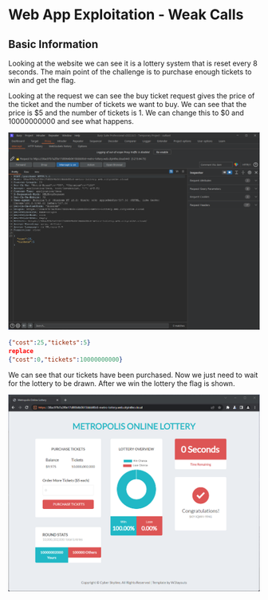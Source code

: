 # Web App Exploitation - Weak Calls

## Basic Information

Looking at the website we can see it is a lottery system that is reset every 8 seconds. The main point of the challenge is to purchase enough tickets to win and get the flag.

Looking at the request we can see the buy ticket request gives the price of the ticket and the number of tickets we want to buy. We can see that the price is $5 and the number of tickets is 1. We can change this to $0 and 10000000000 and see what happens.

![image](1.png)

```json
{"cost":25,"tickets":5}
replace
{"cost":0,"tickets":10000000000}
```

We can see that our tickets have been purchased. Now we just need to wait for the lottery to be drawn. After we win the lottery the flag is shown.

![image](2.png)
